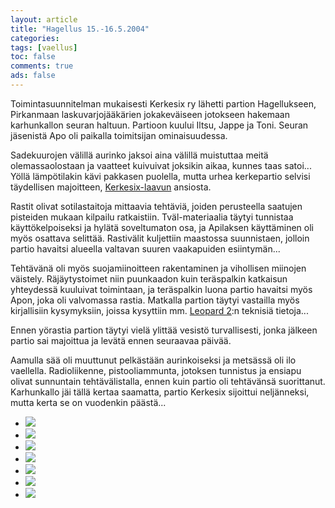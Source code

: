 ```yaml
--- 
layout: article 
title: "Hagellus 15.-16.5.2004" 
categories: 
tags: [vaellus]
toc: false 
comments: true 
ads: false 
--- 
```


Toimintasuunnitelman mukaisesti Kerkesix ry lähetti partion
Hagellukseen, Pirkanmaan laskuvarjojääkärien jokakeväiseen jotokseen
hakemaan karhunkallon seuran haltuun. Partioon kuului Iltsu, Jappe ja
Toni. Seuran jäsenistä Apo oli paikalla toimitsijan ominaisuudessa.

Sadekuurojen välillä aurinko jaksoi aina välillä muistuttaa meitä
olemassaolostaan ja vaatteet kuivuivat joksikin aikaa, kunnes taas
satoi... Yöllä lämpötilakin kävi pakkasen puolella, mutta urhea
kerkepartio selvisi täydellisen majoitteen,
[Kerkesix-laavun](kerkesix-laavu) ansiosta.

Rastit olivat sotilastaitoja mittaavia tehtäviä, joiden perusteella
saatujen pisteiden mukaan kilpailu ratkaistiin. Tväl-materiaalia täytyi
tunnistaa käyttökelpoiseksi ja hylätä soveltumaton osa, ja Apilaksen
käyttäminen oli myös osattava selittää. Rastivälit kuljettiin maastossa
suunnistaen, jolloin partio havaitsi alueella valtavan suuren
vaakapuiden esiintymän...

Tehtävänä oli myös suojamiinoitteen rakentaminen ja vihollisen miinojen
väistely. Räjäytystoimet niin puunkaadon kuin teräspalkin katkaisun
yhteydessä kuuluivat toimintaan, ja teräspalkin luona partio havaitsi
myös Apon, joka oli valvomassa rastia. Matkalla partion täytyi vastailla
myös kirjallisiin kysymyksiin, joissa kysyttiin mm. [Leopard
2](http://fi.wikipedia.org/wiki/Leopard_2):n teknisiä tietoja...

Ennen yörastia partion täytyi vielä ylittää vesistö turvallisesti, jonka
jälkeen partio sai majoittua ja levätä ennen seuraavaa päivää.

Aamulla sää oli muuttunut pelkästään aurinkoiseksi ja metsässä oli ilo
vaellella. Radioliikenne, pistooliammunta, jotoksen tunnistus ja ensiapu
olivat sunnuntain tehtävälistalla, ennen kuin partio oli tehtävänsä
suorittanut. Karhunkallo jäi tällä kertaa saamatta, partio Kerkesix
sijoittui neljänneksi, mutta kerta se on vuodenkin päästä...

<div class="image-gallery">

-   [![](/Media/Default/ImageGalleries/hagellus-2004/Thumbnails/hagellus_2004_019b.jpg)](/Media/Default/ImageGalleries/hagellus-2004/hagellus_2004_019b.jpg)
-   [![](/Media/Default/ImageGalleries/hagellus-2004/Thumbnails/hagellus_2004_029b.jpg)](/Media/Default/ImageGalleries/hagellus-2004/hagellus_2004_029b.jpg)
-   [![](/Media/Default/ImageGalleries/hagellus-2004/Thumbnails/hagellus_2004_031b.jpg)](/Media/Default/ImageGalleries/hagellus-2004/hagellus_2004_031b.jpg)
-   [![](/Media/Default/ImageGalleries/hagellus-2004/Thumbnails/hagellus_2004_040b.jpg)](/Media/Default/ImageGalleries/hagellus-2004/hagellus_2004_040b.jpg)
-   [![](/Media/Default/ImageGalleries/hagellus-2004/Thumbnails/hagellus_2004_054b.jpg)](/Media/Default/ImageGalleries/hagellus-2004/hagellus_2004_054b.jpg)
-   [![](/Media/Default/ImageGalleries/hagellus-2004/Thumbnails/hagellus_2004_056b.jpg)](/Media/Default/ImageGalleries/hagellus-2004/hagellus_2004_056b.jpg)
-   [![](/Media/Default/ImageGalleries/hagellus-2004/Thumbnails/hagellus_2004_101b.jpg)](/Media/Default/ImageGalleries/hagellus-2004/hagellus_2004_101b.jpg)

</div>
